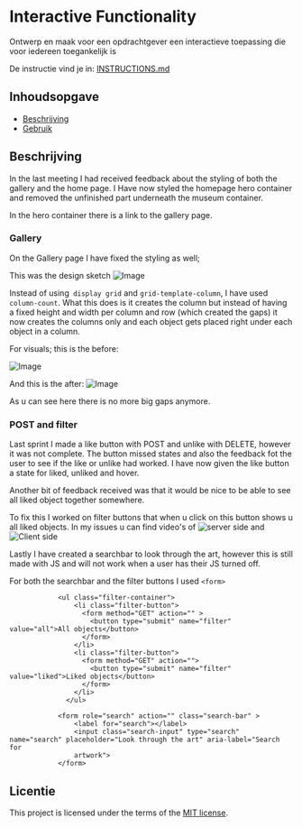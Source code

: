 # Interactive Functionality

Ontwerp en maak voor een opdrachtgever een interactieve toepassing die voor iedereen toegankelijk is

De instructie vind je in: [INSTRUCTIONS.md](https://github.com/fdnd-task/the-web-is-for-everyone-interactive-functionality/blob/main/docs/INSTRUCTIONS.md)


## Inhoudsopgave

  * [Beschrijving](#beschrijving)
  * [Gebruik](#gebruik)


## Beschrijving
In the last meeting I had received feedback about the styling of both the gallery and the home page. I Have now styled the homepage hero container and removed the unfinished part underneath the museum container. 

In the hero container there is a link to the gallery page.

### Gallery
On the Gallery page I have fixed the styling as well;

This was the design sketch
![Image](https://github.com/user-attachments/assets/3d87c6de-348f-446b-81f5-fe857f4f4301)

Instead of using` display grid` and `grid-template-column`, I have used` column-count`. What this does is it creates the column but instead of having a fixed height and width per column and row (which created the gaps) it now creates the columns only and each object gets placed right under each object in a column.

For visuals; this is the before:

![Image](https://github.com/user-attachments/assets/e36447d2-3544-40e3-ab88-06284e94c41d)

And this is the after:
![Image](https://github.com/user-attachments/assets/92e524c6-4a6c-48ed-b53d-9d9c9da3db9c)

As u can see here there is no more big gaps anymore.


### POST and filter

Last sprint I made a like button with POST and unlike with DELETE, however it was not complete. The button missed states and also the feedback fot the user to see if the like or unlike had worked. 
I have now given the like button a state for liked, unliked and hover. 

Another bit of feedback received was that it would be nice to be able to see all liked object together somewhere.

To fix this I worked on filter buttons that when u click on this button shows u all liked objects. 
In my issues u can find video's of ![server side](https://github.com/Tindyy/user-experience-enhanced-website/issues/3#issuecomment-2864146361) and ![Client side](https://github.com/Tindyy/user-experience-enhanced-website/issues/3#issuecomment-2864148447)

Lastly I have created a searchbar to look through the art, however this is still made with JS and will not work when a user has their JS turned off. 

For both the searchbar and the filter buttons I used ```<form> ```



```
            <ul class="filter-container">
                <li class="filter-button">
                  <form method="GET" action="" >
                    <button type="submit" name="filter" value="all">All objects</button>
                  </form>
                </li>
                <li class="filter-button">
                  <form method="GET" action="">
                    <button type="submit" name="filter" value="liked">Liked objects</button>
                  </form>
                </li>
              </ul>
```

```
            <form role="search" action="" class="search-bar" >
                <label for="search"></label>
                <input class="search-input" type="search" name="search" placeholder="Look through the art" aria-label="Search for 
                artwork">
            </form>
```

## Licentie

This project is licensed under the terms of the [MIT license](./LICENSE).
